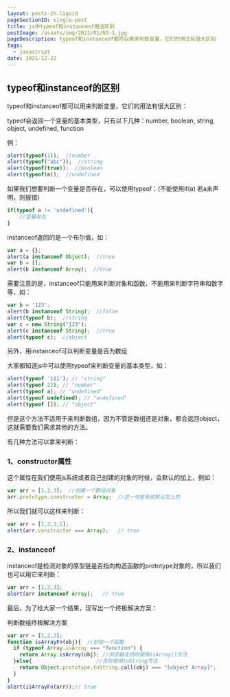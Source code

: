 ```yaml
---
layout: posts-zh.liquid
pageSectionID: single-post
title: js中typeof和instanceof用法区别
postImage: /assets/img/2022/01/03-1.jpg
pageDescription: typeof和instanceof都可以用来判断变量，它们的用法有很大区别
tags: 
  - javascript
date: 2021-12-22
---
```


## typeof和instanceof的区别
typeof和instanceof都可以用来判断变量，它们的用法有很大区别：

typeof会返回一个变量的基本类型，只有以下几种：number, boolean, string, object, undefined, function

例：
```javascript
alert(typeof(1));  //number
alert(typeof("abc"));  //string
alert(typeof(true));  //boolean
alert(typeof(m));  //undefined
```

如果我们想要判断一个变量是否存在，可以使用typeof：(不能使用if(a) 若a未声明，则报错)
```javascript
if(typeof a != 'undefined'){
    //变量存在
}
```

instanceof返回的是一个布尔值，如：
```javascript
var a = {};
alert(a instanceof Object);  //true
var b = [];
alert(b instanceof Array);  //true
```

需要注意的是，instanceof只能用来判断对象和函数，不能用来判断字符串和数字等，如：
```javascript
var b = '123';
alert(b instanceof String);  //false
alert(typeof b);  //string
var c = new String("123");
alert(c instanceof String);  //true
alert(typeof c);  //object
```

另外，用instanceof可以判断变量是否为数组

大家都知道js中可以使用typeof来判断变量的基本类型，如：
```javascript
alert(typeof '111'); // "string" 
alert(typeof 22); // "number" 
alert(typeof a); // "undefined" 
alert(typeof undefined); // "undefined" 
alert(typeof []); // "object"
```

但是这个方法不适用于来判断数组，因为不管是数组还是对象，都会返回object，这就需要我们需求其他的方法。

有几种方法可以拿来判断：

### 1、constructor属性
这个属性在我们使用js系统或者自己创建的对象的时候，会默认的加上，例如：
```javascript
var arr = [1,2,3];  //创建一个数组对象
arr.prototype.constructor = Array;  //这一句是系统默认加上的
```

所以我们就可以这样来判断：
```javascript
var arr = [1,2,3,1]; 
alert(arr.constructor === Array);   // true
```

### 2、instanceof
instanceof是检测对象的原型链是否指向构造函数的prototype对象的，所以我们也可以用它来判断：
```javascript
var arr = [1,2,3]; 
alert(arr instanceof Array);   // true
```

最后，为了给大家一个结果，现写出一个终极解决方案：

判断数组终极解决方案
```javascript
var arr = [1,2,3]; 
function isArrayFn(obj){  //封装一个函数
  if (typeof Array.isArray === "function") { 
    return Array.isArray(obj); //浏览器支持则使用isArray()方法
  }else{                     //否则使用toString方法
    return Object.prototype.toString.call(obj) === "[object Array]"; 
  } 
} 
alert(isArrayFn(arr));// true
```